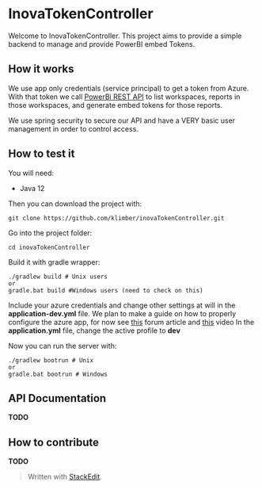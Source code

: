 # InovaTokenController

Welcome to InovaTokenController. This project aims to provide a simple backend to manage and provide PowerBI embed Tokens.

## How it works

We use app only credentials (service principal) to get a token from Azure. With that token we call [PowerBi REST API](https://docs.microsoft.com/en-us/rest/api/power-bi/) to list workspaces, reports in those workspaces, and generate embed tokens for those reports.

We use spring security to secure our API and have a VERY basic user management in order to control access.

## How to test it

You will need:

 - Java 12

Then you can download the project with:

    git clone https://github.com/klimber/inovaTokenController.git

Go into the project folder:

    cd inovaTokenController

Build it with gradle wrapper:

    ./gradlew build # Unix users
    or
    gradle.bat build #Windows users (need to check on this)

Include your azure credentials and change other settings at will in the **application-dev.yml** file.
We plan to make a guide on how to properly configure the  azure app, for now see [this](https://community.powerbi.com/t5/Developer/App-only-authentication-oAuth2-token-request/td-p/759839) forum article and [this](https://www.youtube.com/watch?v=ZhMfpdXLIw0) video
In the **application.yml** file, change the active profile to **dev**

Now you can run the server with:

    ./gradlew bootrun # Unix
    or
    gradle.bat bootrun # Windows

## API Documentation

**TODO**

## How to contribute

**TODO**

> Written with [StackEdit](https://stackedit.io/).
